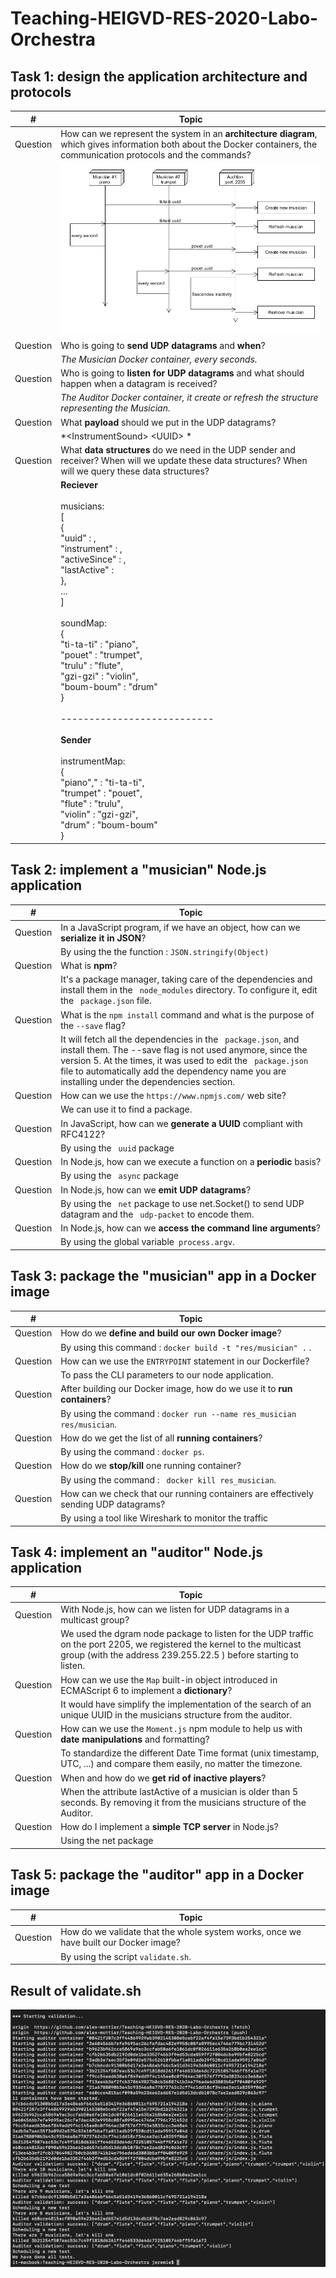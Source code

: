 # Teaching-HEIGVD-RES-2020-Labo-Orchestra


## Task 1: design the application architecture and protocols

| #  | Topic |
| --- | --- |
|Question | How can we represent the system in an **architecture diagram**, which gives information both about the Docker containers, the communication protocols and the commands? |
| | ![](images\architecture_diagram.png) |
|Question | Who is going to **send UDP datagrams** and **when**? |
| | *The Musician Docker container, every seconds.* |
|Question | Who is going to **listen for UDP datagrams** and what should happen when a datagram is received? |
| | *The Auditor Docker container, it create or refresh the structure representing the Musician.* |
|Question | What **payload** should we put in the UDP datagrams? |
| | *\<InstrumentSound\> \<UUID\> * |
|Question | What **data structures** do we need in the UDP sender and receiver? When will we update these data structures? When will we query these data structures? |
| | **Reciever**<br/><br/>musicians:<br/>[<br/>  {<br/>   "uuid" : <UUID>,<br/>   "instrument" : <INSTRUMENT>,<br/>   "activeSince" : <DATETIME>,<br/>   "lastActive" : <DATETIME><br/>  },<br/>  ...<br/>]<br/><br/>soundMap:<br/>{<br/> "ti-ta-ti" : "piano",<br/> "pouet" : "trumpet",<br/> "trulu" : "flute",<br/> "gzi-gzi" : "violin",<br/> "boum-boum" : "drum"<br/>}<br/><br/>---------------------------<br/><br/>**Sender**<br/><br/>instrumentMap: <br/>{<br/>  "piano"," : "ti-ta-ti",<br/> "trumpet" : "pouet",<br/> "flute" : "trulu",<br/> "violin" : "gzi-gzi",<br/> "drum" : "boum-boum"<br/>} |


## Task 2: implement a "musician" Node.js application

| #  | Topic |
| ---  | --- |
|Question | In a JavaScript program, if we have an object, how can we **serialize it in JSON**? |
| | By using the the function : ` JSON.stringify(Object) ` |
|Question | What is **npm**?  |
| | It's a package manager, taking care of the dependencies and install them in the ` node_modules` directory. To configure it, edit the ` package.json` file. |
|Question | What is the `npm install` command and what is the purpose of the `--save` flag?  |
| | It will fetch all the dependencies in the ` package.json`, and install them. The --save flag is not used anymore, since the version 5. At the times, it was used to edit the ` package.json` file to automatically add the dependency name you are installing under the dependencies section. |
|Question | How can we use the `https://www.npmjs.com/` web site?  |
| | We can use it to find a package. |
|Question | In JavaScript, how can we **generate a UUID** compliant with RFC4122? |
| | By using the ` uuid` package                                 |
|Question | In Node.js, how can we execute a function on a **periodic** basis? |
| | By using the ` async` package |
|Question | In Node.js, how can we **emit UDP datagrams**? |
| | By using the ` net` package to use net.Socket() to send UDP datagram and the ` udp-packet` to encode them. |
|Question | In Node.js, how can we **access the command line arguments**? |
| | By using the global variable` process.argv`.                 |


## Task 3: package the "musician" app in a Docker image

| #  | Topic |
| ---  | --- |
|Question | How do we **define and build our own Docker image**?|
| | By using this command : `docker build -t "res/musician" .` .    |
|Question | How can we use the `ENTRYPOINT` statement in our Dockerfile?  |
|  | To pass the CLI parameters to our node application. |
|Question | After building our Docker image, how do we use it to **run containers**?  |
| | By using the command : `docker run --name res_musician res/musician`. |
|Question | How do we get the list of all **running containers**?  |
|  | By using the command : `docker ps`.                          |
|Question | How do we **stop/kill** one running container?  |
| | By using the command : ` docker kill res_musician`. |
|Question | How can we check that our running containers are effectively sending UDP datagrams?  |
| | By using a tool like Wireshark to monitor the traffic |


## Task 4: implement an "auditor" Node.js application

| #  | Topic |
| ---  | ---  |
|Question | With Node.js, how can we listen for UDP datagrams in a multicast group? |
| | We used the dgram node package to listen for the UDP traffic on the port 2205, we registered the kernel to the multicast group (with the address 239.255.22.5 ) before starting to listen. |
|Question | How can we use the `Map` built-in object introduced in ECMAScript 6 to implement a **dictionary**?  |
|  | It would have simplify the implementation of the search of an unique UUID in the musicians structure from the auditor. |
|Question | How can we use the `Moment.js` npm module to help us with **date manipulations** and formatting?  |
| | To standardize the different Date Time format (unix timestamp, UTC, ...) and compare them easily, no matter the timezone. |
|Question | When and how do we **get rid of inactive players**?  |
| | When the attribute lastActive of a musician is older than 5 seconds. By removing it from the musicians structure of the Auditor. |
|Question | How do I implement a **simple TCP server** in Node.js?  |
|  | Using the net package                                        |


## Task 5: package the "auditor" app in a Docker image

| #  | Topic |
| ---  | --- |
|Question | How do we validate that the whole system works, once we have built our Docker image? |
|  | By using the script `validate.sh`.                           |


## Result of validate.sh

![](images\result.jpeg)

